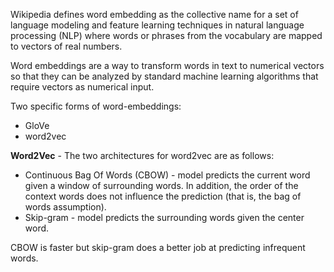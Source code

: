 Wikipedia defines word embedding as the collective name for a set of language modeling and feature learning techniques in natural language processing (NLP) where words or phrases from the vocabulary are mapped to vectors of real numbers. 

Word embeddings are a way to transform words in text to numerical vectors so that they can be analyzed by standard machine learning algorithms that require vectors as numerical input.

Two specific forms of word-embeddings:
  - GloVe
  - word2vec  
  
**Word2Vec** - The two architectures for word2vec are as follows:
  - Continuous Bag Of Words (CBOW) - model predicts the current word given a window of surrounding words. In addition, the order of the context words does not influence the prediction (that is, the bag of words assumption).
  - Skip-gram - model predicts the surrounding words given the center word.  
  
CBOW is faster but skip-gram does a better job at predicting infrequent words.
